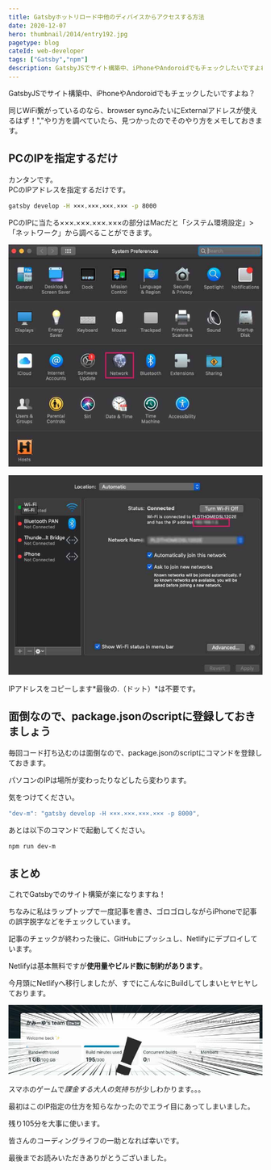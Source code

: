 ```yaml
---
title: Gatsbyホットリロード中他のディバイスからアクセスする方法
date: 2020-12-07
hero: thumbnail/2014/entry192.jpg
pagetype: blog
cateId: web-developer
tags: ["Gatsby","npm"]
description: GatsbyJSでサイト構築中、iPhoneやAndoroidでもチェックしたいですよね？同じWiFi繋がっているのなら、browser syncではExternalアドレスが使えるはず！やり方を調べていたら、見つかったのでそのやり方をメモしておきます。
---
```

GatsbyJSでサイト構築中、iPhoneやAndoroidでもチェックしたいですよね？

同じWiFi繋がっているのなら、browser syncみたいにExternalアドレスが使えるはず！","やり方を調べていたら、見つかったのでそのやり方をメモしておきます。

<prof></prof>

## PCのIPを指定するだけ
カンタンです。<br>
PCのIPアドレスを指定するだけです。

```bash
gatsby develop -H ×××.×××.×××.××× -p 8000
```

PCのIPに当たる×××.×××.×××.×××の部分はMacだと「システム環境設定」>「ネットワーク」から調べることができます。

![Mac「システム環境設定」](./images/2020/12/entry411-1.jpg)

![Mac「システム環境設定」>「ネットワーク」](./images/2020/12/entry411-2.jpg)

IPアドレスをコピーします*最後の.（ドット）*は不要です。

## 面倒なので、package.jsonのscriptに登録しておきましょう
毎回コード打ち込むのは面倒なので、package.jsonのscriptにコマンドを登録しておきます。

パソコンのIPは場所が変わったりなどしたら変わります。

気をつけてください。
```js
"dev-m": "gatsby develop -H ×××.×××.×××.××× -p 8000",
```

あとは以下のコマンドで起動してください。

```bash
npm run dev-m
```

## まとめ
これでGatsbyでのサイト構築が楽になりますね！

ちなみに私はラップトップで一度記事を書き、ゴロゴロしながらiPhoneで記事の誤字脱字などをチェックしています。

記事のチェックが終わった後に、GitHubにプッシュし、Netlifyにデプロイしています。

Netlifyは基本無料ですが**使用量やビルド数に制約があります**。

今月頭にNetlifyへ移行しましたが、すでにこんなにBuildしてしまいヒヤヒヤしております。

![Mac「システム環境設定」>「ネットワーク」](./images/2020/12/entry411-3.jpg)

スマホのゲームで*課金する大人の気持ち*が少しわかります。。。

最初はこのIP指定の仕方を知らなかったのでエライ目にあってしまいました。

残り105分を大事に使います。

皆さんのコーディングライフの一助となれば幸いです。

最後までお読みいただきありがとうございました。
